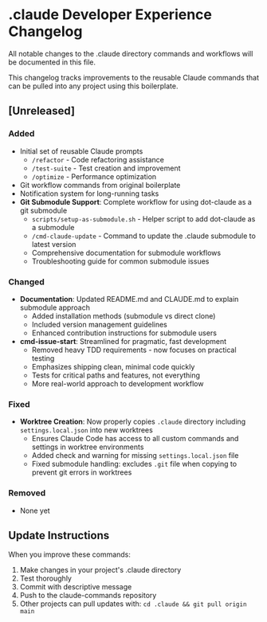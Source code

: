 # .claude Developer Experience Changelog

All notable changes to the .claude directory commands and workflows will be documented in this file.

This changelog tracks improvements to the reusable Claude commands that can be pulled into any project using this boilerplate.

## [Unreleased]

### Added
- Initial set of reusable Claude prompts
  - `/refactor` - Code refactoring assistance
  - `/test-suite` - Test creation and improvement
  - `/optimize` - Performance optimization
- Git workflow commands from original boilerplate
- Notification system for long-running tasks
- **Git Submodule Support**: Complete workflow for using dot-claude as a git submodule
  - `scripts/setup-as-submodule.sh` - Helper script to add dot-claude as a submodule
  - `/cmd-claude-update` - Command to update the .claude submodule to latest version
  - Comprehensive documentation for submodule workflows
  - Troubleshooting guide for common submodule issues

### Changed
- **Documentation**: Updated README.md and CLAUDE.md to explain submodule approach
  - Added installation methods (submodule vs direct clone)
  - Included version management guidelines
  - Enhanced contribution instructions for submodule users
- **cmd-issue-start**: Streamlined for pragmatic, fast development
  - Removed heavy TDD requirements - now focuses on practical testing
  - Emphasizes shipping clean, minimal code quickly
  - Tests for critical paths and features, not everything
  - More real-world approach to development workflow

### Fixed
- **Worktree Creation**: Now properly copies `.claude` directory including `settings.local.json` into new worktrees
  - Ensures Claude Code has access to all custom commands and settings in worktree environments
  - Added check and warning for missing `settings.local.json` file
  - Fixed submodule handling: excludes `.git` file when copying to prevent git errors in worktrees

### Removed
- None yet

## Update Instructions

When you improve these commands:
1. Make changes in your project's .claude directory
2. Test thoroughly
3. Commit with descriptive message
4. Push to the claude-commands repository
5. Other projects can pull updates with: `cd .claude && git pull origin main`
